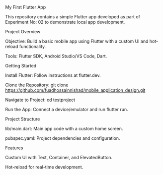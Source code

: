 My First Flutter App

This repository contains a simple Flutter app developed as part of Experiment No: 02 to demonstrate local app development.

Project Overview





Objective: Build a basic mobile app using Flutter with a custom UI and hot-reload functionality.



Tools: Flutter SDK, Android Studio/VS Code, Dart.

Getting Started





Install Flutter: Follow instructions at flutter.dev.



Clone the Repository: git clone https://github.com/fuadhossainnishad/mobile_application_design.git



Navigate to Project: cd testproject



Run the App: Connect a device/emulator and run flutter run.

Project Structure





lib/main.dart: Main app code with a custom home screen.



pubspec.yaml: Project dependencies and configuration.

Features





Custom UI with Text, Container, and ElevatedButton.



Hot-reload for real-time development.
